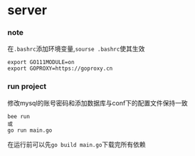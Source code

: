 # server

### note

在`.bashrc`添加环境变量,`sourse .bashrc`使其生效

```
export GO111MODULE=on
export GOPROXY=https://goproxy.cn
```


### run project

修改mysql的账号密码和添加数据库与conf下的配置文件保持一致
```
bee run
或
go run main.go
```

在运行前可以先`go build main.go`下载完所有依赖

